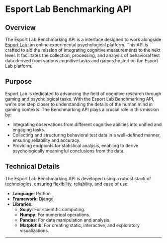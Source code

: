 # Esport Lab Benchmarking API

## Overview
The Esport Lab Benchmarking API is a interface designed to work alongside [Esport Lab](https://github.com/JozsefKiss90/next-platform), an online experimental psychological platform. This API is crafted to aid the mission of integrating cognitive measurements to the next level. It facilitates the collection, processing, and analysis of behavioral test data derived from various cognitive tasks and games hosted on the Esport Lab platform.

## Purpose
Esport Lab is dedicated to advancing the field of cognitive research through gaming and psychological tasks. With the Esport Lab Benchmarking API, we're one step closer to understanding the details of the human mind in gaming contexts. The Benchmarking API plays a crucial role in this mission by:

- Integrating observations from different cognitive abilities into unified and engaging tasks.
- Collecting and structuring behavioral test data in a well-defined manner, ensuring reliability and accuracy.
- Providing endpoints for statistical analysis, enabling to derive psychologically meaningful conclusions from the data.

## Technical Details
The Esport Lab Benchmarking API is developed using a robust stack of technologies, ensuring flexibility, reliability, and ease of use:

- **Language**: Python
- **Framework**: Django
- **Libraries**:
  - **Scipy**: For scientific computing.
  - **Numpy**: For numerical operations.
  - **Pandas**: For data manipulation and analysis.
  - **Matplotlib**: For creating static, interactive, and exploratory visualizations.

---

